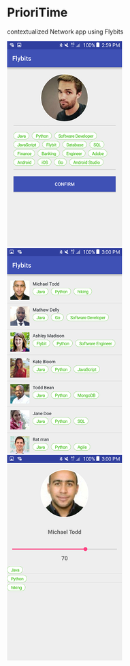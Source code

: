 # PrioriTime

contextualized Network app using Flybits  

![PrioriTime](/screen1.png?raw=true)
![PrioriTime](/screen2.png?raw=true)
![PrioriTime](/screen3.png?raw=true)

